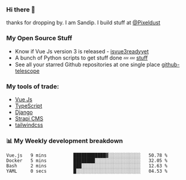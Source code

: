 ### Hi there 👋

thanks for dropping by.
I am Sandip. I build stuff at [@Pixeldust](github.com/pixeldust-in/)

###  **My Open Source Stuff**

 - Know if Vue Js version 3 is released -  [isvue3readyyet](https://github.com/sandiprb/isvue3readyyet)
 - A bunch of Python scripts to get stuff done 💤 💤 [stuff](https://github.com/sandiprb/stuff)
 - See all your starred Github repositories at one single place [github-telescope](https://github.com/sandiprb/github-telescope)



###  **My tools of trade:**
 - [Vue Js](https://github.com/vuejs/vue/)
 - [TypeScript](https://github.com/microsoft/TypeScript)
 - [Django](github.com/django/django)
 - [Strapi CMS](github.com/strapi/strapi)
 - [tailwindcss](https://github.com/tailwindlabs/tailwindcss)


###  📊 **My Weekly development breakdown**
<!--START_SECTION:waka-->

```text
Vue.js   9 mins          ████████████▓░░░░░░░░░░░░   50.78 %
Docker   5 mins          ████████░░░░░░░░░░░░░░░░░   32.05 %
Bash     2 mins          ███░░░░░░░░░░░░░░░░░░░░░░   12.63 %
YAML     0 secs          █░░░░░░░░░░░░░░░░░░░░░░░░   04.53 %
```

<!--END_SECTION:waka-->
